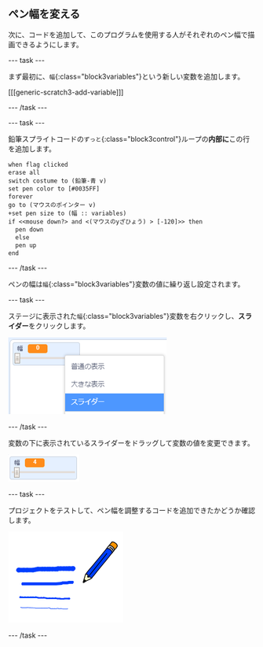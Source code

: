 ## ペン幅を変える

次に、コードを追加して、このプログラムを使用する人がそれぞれのペン幅で描画できるようにします。

--- task ---

まず最初に、`幅`{:class="block3variables"}という新しい変数を追加します。

[[[generic-scratch3-add-variable]]]

--- /task ---

--- task ---

鉛筆スプライトコードの`ずっと`{:class="block3control"}ループの**内部に**この行を追加します。

```blocks3
when flag clicked
erase all
switch costume to (鉛筆-青 v)
set pen color to [#0035FF]
forever
go to (マウスのポインター v)
+set pen size to (幅 :: variables)
if <<mouse down?> and <(マウスのyざひょう) > [-120]>> then
  pen down
  else
  pen up
end
```

--- /task ---

ペンの幅は`幅`{:class="block3variables"}変数の値に繰り返し設定されます。

--- task ---

ステージに表示された`幅`{:class="block3variables"}変数を右クリックし、**スライダー**をクリックします。

![スクリーンショット](images/paint-slider.png)

--- /task ---

変数の下に表示されているスライダーをドラッグして変数の値を変更できます。

![スクリーンショット](images/paint-slider-change.png)

--- task ---

プロジェクトをテストして、ペン幅を調整するコードを追加できたかどうか確認します。

![スクリーンショット](images/paint-width-test.png)

--- /task ---
